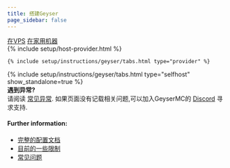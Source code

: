 ```yaml
---
title: 搭建Geyser
page_sidebar: false
---
```

<div class="row gap-4 mx-0" role="tablist">
  <a class="col btn btn-outline-primary active" href="#" data-bs-toggle="tab" data-bs-target="#host-provider-options" type="button" role="tab" aria-controls="host-provider-options" aria-selected="true">在VPS</a>
  <a class="col btn btn-outline-primary" href="#" data-bs-toggle="tab" data-bs-target="#self-host-options" type="button" role="tab" aria-controls="self-host-options" aria-selected="false">在家用机器</a>
</div>

<div class="tab-content mt-4">
  <div id="host-provider-options" class="tab-pane fade show active" role="tabpanel">
    {% include setup/host-provider.html %}

    {% include setup/instructions/geyser/tabs.html type="provider" %}
  </div>

  <div id="self-host-options" class="tab-pane fade" role="tabpanel">
    {% include setup/instructions/geyser/tabs.html type="selfhost" show_standalone=true %}
  </div>
</div>

<div class="alert alert-warning" role="alert">
  <b>遇到异常?</b> <br>
  请阅读 <a href="/geyser/common-issues/">常见异常</a>.
  如果页面没有记载相关问题,可以加入GeyserMC的 <a href="https://discord.gg/geysermc">Discord</a> 寻求支持.
</div>

<h4 class="mt-4">Further information:</h4>
<ul>
  <li><a href="/geyser/understanding-the-config/">完整的配置文档</a></li>
  <li><a href="/geyser/current-limitations/">目前的一些限制</a></li>
  <li><a href="/geyser/faq/">常见问题</a></li>
</ul>
